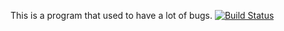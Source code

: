 This is a program that used to have a lot of bugs.
[![Build Status](https://travis-ci.org/blex99/Bugtastic.svg?branch=master)](https://travis-ci.org/blex99/Bugtastic)
